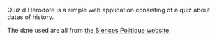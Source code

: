 Quiz d'Hérodote is a simple web application consisting of a quiz about dates of history.

The date used are all from [the Siences Politique website](https://www.integrersciencespo.fr/dates-de-lhistoire-du-monde).
